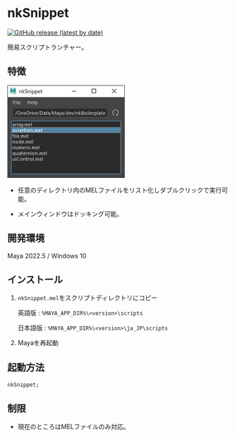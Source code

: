 # nkSnippet

[![GitHub release (latest by date)](https://img.shields.io/github/v/release/imaoki/nkSnippet)](https://github.com/imaoki/nkSnippet/releases/latest)

簡易スクリプトランチャー。

## 特徴

![window-main](resource/window-main.png "window-main")

* 任意のディレクトリ内のMELファイルをリスト化しダブルクリックで実行可能。

* メインウィンドウはドッキング可能。

## 開発環境

Maya 2022.5 / Windows 10

## インストール

01. `nkSnippet.mel`をスクリプトディレクトリにコピー

    英語版
    : `%MAYA_APP_DIR%\<version>\scripts`

    日本語版
    : `%MAYA_APP_DIR%\<version>\ja_JP\scripts`

02. Mayaを再起動

## 起動方法

```mel
nkSnippet;
```

## 制限

* 現在のところはMELファイルのみ対応。

